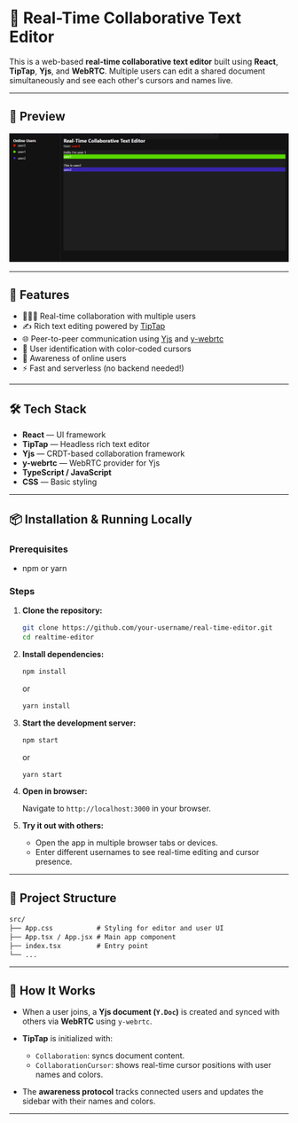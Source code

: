 # 📝 Real-Time Collaborative Text Editor

This is a web-based **real-time collaborative text editor** built using **React**, **TipTap**, **Yjs**, and **WebRTC**. Multiple users can edit a shared document simultaneously and see each other's cursors and names live.

---

## 📸 Preview

![Website Preview](./editor.png) <!-- Optional: Add a preview GIF or another screenshot -->

---
## 🚀 Features

* 🧑‍🤝‍🧑 Real-time collaboration with multiple users
* ✍️ Rich text editing powered by [TipTap](https://tiptap.dev/)
* 🌐 Peer-to-peer communication using [Yjs](https://yjs.dev/) and [y-webrtc](https://github.com/yjs/y-webrtc)
* 👤 User identification with color-coded cursors
* 🧠 Awareness of online users
* ⚡ Fast and serverless (no backend needed!)

---

## 🛠️ Tech Stack

* **React** — UI framework
* **TipTap** — Headless rich text editor
* **Yjs** — CRDT-based collaboration framework
* **y-webrtc** — WebRTC provider for Yjs
* **TypeScript / JavaScript**
* **CSS** — Basic styling

---

## 📦 Installation & Running Locally

### Prerequisites

* npm or yarn

### Steps

1. **Clone the repository:**

   ```bash
   git clone https://github.com/your-username/real-time-editor.git
   cd realtime-editor
   ```

2. **Install dependencies:**

   ```bash
   npm install
   ```

   or

   ```bash
   yarn install
   ```

3. **Start the development server:**

   ```bash
   npm start
   ```

   or

   ```bash
   yarn start
   ```

4. **Open in browser:**

   Navigate to `http://localhost:3000` in your browser.

5. **Try it out with others:**

   * Open the app in multiple browser tabs or devices.
   * Enter different usernames to see real-time editing and cursor presence.

---

## 📁 Project Structure

```
src/
├── App.css           # Styling for editor and user UI
├── App.tsx / App.jsx # Main app component
├── index.tsx         # Entry point
└── ...
```

---

## 🧠 How It Works

* When a user joins, a **Yjs document (`Y.Doc`)** is created and synced with others via **WebRTC** using `y-webrtc`.
* **TipTap** is initialized with:

  * `Collaboration`: syncs document content.
  * `CollaborationCursor`: shows real-time cursor positions with user names and colors.
* The **awareness protocol** tracks connected users and updates the sidebar with their names and colors.

---
